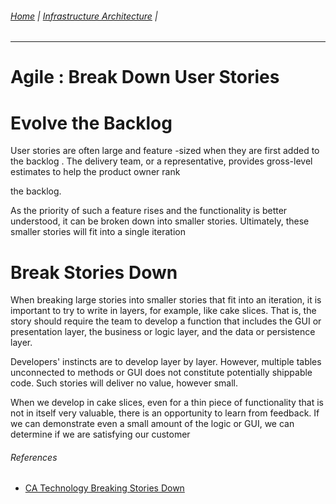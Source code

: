 ###### [Home](https://github.com/RyKaj/Documentation/blob/master/README.md) | [Infrastructure Architecture](https://github.com/RyKaj/Documentation/tree/master/Agile/README.md) |
------------



Agile : Break Down User Stories 
===============================


Evolve the Backlog
==================

User stories are often large and feature -sized when they are first
added to the backlog . The delivery team, or a representative, provides
gross-level estimates to help the product owner rank

the backlog.

As the priority of such a feature rises and the functionality is better
understood, it can be broken down into smaller stories. Ultimately,
these smaller stories will fit into a single iteration

Break Stories Down
==================

When breaking large stories into smaller stories that fit into an
iteration, it is important to try to write in layers, for example, like
cake slices. That is, the story should require the team to develop a
function that includes the GUI or presentation layer, the business or
logic layer, and the data or persistence layer.

Developers\' instincts are to develop layer by layer. However, multiple
tables unconnected to methods or GUI does not constitute potentially
shippable code. Such stories will deliver no value, however small.

When we develop in cake slices, even for a thin piece of functionality
that is not in itself very valuable, there is an opportunity to learn
from feedback. If we can demonstrate even a small amount of the logic or
GUI, we can determine if we are satisfying our customer


###### References

-   [CA Technology Breaking Stories Down](https://docs.ca.com/en-us/ca-agile-central/saas/breaking-stories-down)
